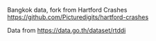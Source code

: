 Bangkok data, fork from Hartford Crashes
https://github.com/Picturedigits/hartford-crashes

Data from
https://data.go.th/dataset/rtddi


